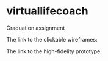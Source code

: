 # virtuallifecoach
Graduation assignment

The link to the clickable wireframes:

The link to the high-fidelity prototype:
